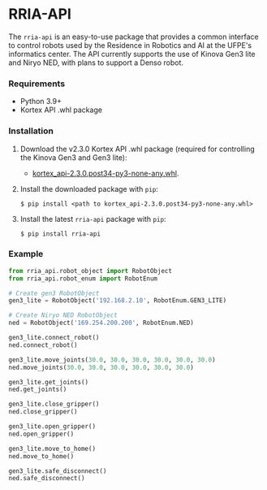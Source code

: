 # RRIA-API

The `rria-api` is an easy-to-use package that provides a common interface to control robots used by the Residence in Robotics
and AI at the UFPE's informatics center. The API currently supports the use of Kinova Gen3 lite and Niryo NED, with
plans to support a Denso robot.

### **Requirements**

- Python 3.9+
- Kortex API .whl package

### **Installation**
1. Download the v2.3.0 Kortex API .whl package (required for controlling the Kinova Gen3 and Gen3 lite):

   - [kortex_api-2.3.0.post34-py3-none-any.whl](https://artifactory.kinovaapps.com/ui/native/generic-public/kortex/API/2.3.0/kortex_api-2.3.0.post34-py3-none-any.whl).

2. Install the downloaded package with `pip`:

	```
	$ pip install <path to kortex_api-2.3.0.post34-py3-none-any.whl>
	```

3. Install the latest `rria-api` package with `pip`:

	```
	$ pip install rria-api
	```

### **Example**

```python
from rria_api.robot_object import RobotObject
from rria_api.robot_enum import RobotEnum

# Create gen3 RobotObject
gen3_lite = RobotObject('192.168.2.10', RobotEnum.GEN3_LITE)

# Create Niryo NED RobotObject
ned = RobotObject('169.254.200.200', RobotEnum.NED)

gen3_lite.connect_robot()
ned.connect_robot()

gen3_lite.move_joints(30.0, 30.0, 30.0, 30.0, 30.0, 30.0)
ned.move_joints(30.0, 30.0, 30.0, 30.0, 30.0, 30.0)

gen3_lite.get_joints()
ned.get_joints()

gen3_lite.close_gripper()
ned.close_gripper()

gen3_lite.open_gripper()
ned.open_gripper()

gen3_lite.move_to_home()
ned.move_to_home()

gen3_lite.safe_disconnect()
ned.safe_disconnect()

```